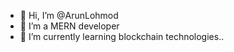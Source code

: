 - 👋 Hi, I’m @ArunLohmod
- 👀 I’m a MERN developer
- 🌱 I’m currently learning blockchain technologies..


<!---
ArunLohmod/ArunLohmod is a ✨ special ✨ repository because its `README.md` (this file) appears on your GitHub profile.
You can click the Preview link to take a look at your changes.
--->
